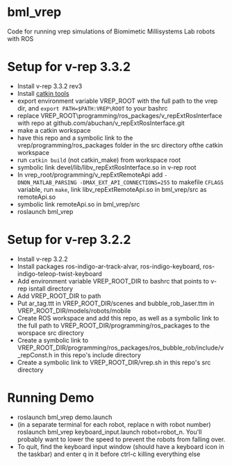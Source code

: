 # bml\_vrep

Code for running vrep simulations of Biomimetic Millisystems Lab robots with ROS

Setup for v-rep 3.3.2
=====================

 * Install v-rep 3.3.2 rev3
 * Install [catkin tools](http://catkin-tools.readthedocs.io/en/latest/installing.html)
 * export environment variable VREP\_ROOT with the full path to the vrep dir, and `export PATH=$PATH:VREP\ROOT` to your bashrc
 * replace VREP\_ROOT\programming/ros\_packages/v\_repExtRosInterface with repo at github.com/abuchan/v\_repExtRosInterface.git
 * make a catkin workspace
 * have this repo and a symbolic link to the vrep/programming/ros\_packages folder in the src directory ofthe catkin workspace
 * run `catkin build` (not catkin\_make) from workspace root
 * symbolic link devel/lib/libv\_repExtRosInterface.so in v-rep root
 * In vrep\_root/programming/v\_repExtRemoteApi add `-DNON_MATLAB_PARSING -DMAX_EXT_API_CONNECTIONS=255` to makefile `CFLAGS` variable, run `make`, link libv\_repExtRemoteApi.so in bml\_vrep/src as remoteApi.so
 * symbolic link remoteApi.so in bml\_vrep/src
 * roslaunch bml\_vrep 

Setup for v-rep 3.2.2
=====================

 * Install v-rep 3.2.2
 * Install packages ros-indigo-ar-track-alvar, ros-indigo-keyboard, ros-indigo-teleop-twist-keyboard
 * Add environment variable VREP\_ROOT\_DIR to bashrc that points to v-rep isntall directory
 * Add VREP\_ROOT\_DIR to path
 * Put ar\_tag.ttt in VREP\_ROOT\_DIR/scenes and bubble\_rob\_laser.ttm in VREP\_ROOT\_DIR/models/robots/mobile
 * Create ROS workspace and add this repo, as well as a symbolic link to the full path to VREP\_ROOT\_DIR/programming/ros\_packages to the worspace src directory
 * Create a symbolic link to VREP\_ROOT\_DIR/programming/ros\_packages/ros\_bubble\_rob/include/v\_repConst.h in this repo's include directory
 * Create a symbolic link to VREP\_ROOT\_DIR/vrep.sh in this repo's src directory

Running Demo
============

 * roslaunch bml\_vrep demo.launch
 * (in a separate terminal for each robot, replace n with robot number) roslaunch bml\_vrep keyboard\_input.launch robot=robot\_n. You'll probably want to lower the speed to prevent the robots from falling over.
 * To quit, find the keyboard input window (should have a keyboard icon in the taskbar) and enter q in it before ctrl-c killing everything else
